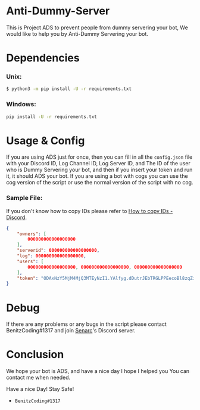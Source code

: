 # Anti-Dummy-Server
This is Project ADS to prevent people from dummy servering your bot, We would like to help you by Anti-Dummy Servering your bot.

# Dependencies

### Unix:
```sh
$ python3 -m pip install -U -r requirements.txt
```
### Windows:
```sh
pip install -U -r requirements.txt
```

# Usage & Config
If you are using ADS just for once, then you can fill in all the `config.json` file with your Discord ID, Log Channel ID, Log Server ID, and The ID of the user who is Dummy Servering your bot, and then if you insert your token and run it, it should ADS your bot. 
If you are using a bot with cogs you can use the cog version of the script or use the normal version of the script with no cog.

### Sample File:
If you don't know how to copy IDs please refer to [How to copy IDs - Discord](https://support.discord.com/hc/en-us/articles/206346498-Where-can-I-find-my-User-Server-Message-ID-).
```json
{
	"owners": [
		000000000000000000
	],
	"serverid": 000000000000000000,
	"log": 000000000000000000,
	"users": [
		000000000000000000, 000000000000000000, 000000000000000000
	],
	"token": "ODAxNzY5MjM4MjQ3MTEyNzI1.YAlfyg.dDutrJEbTRGLPPEecoBl8zqZifk"
}
```

# Debug
If there are any problems or any bugs in the script please contact BenitzCoding#1317 and join [Senarc](https://senarc.org/discord)'s Discord server.

# Conclusion
We hope your bot is ADS, and have a nice day I hope I helped you You can contact me when needed.

Have a nice Day! Stay Safe!

- `BenitzCoding#1317`
